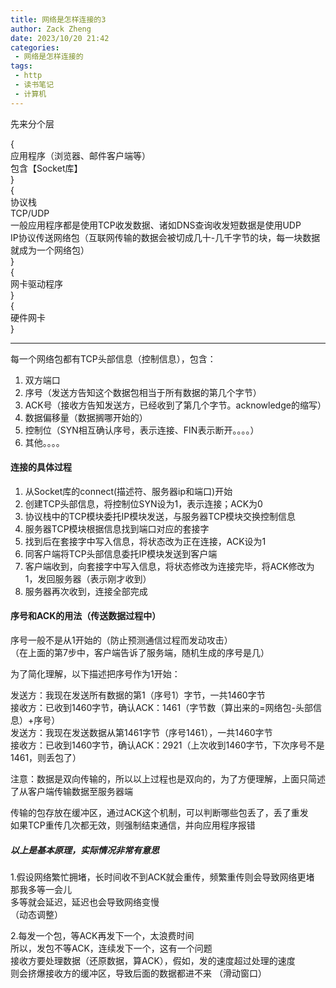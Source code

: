 ```yaml
---
title: 网络是怎样连接的3
author: Zack Zheng
date: 2023/10/20 21:42
categories:
 - 网络是怎样连接的
tags:
 - http
 - 读书笔记
 - 计算机
---
```



先来分个层

{   
应用程序（浏览器、邮件客户端等）  
包含【Socket库】   
}    
{  
协议栈   
TCP/UDP    
一般应用程序都是使用TCP收发数据、诸如DNS查询收发短数据是使用UDP   
IP协议传送网络包（互联网传输的数据会被切成几十-几千字节的块，每一块数据就成为一个网络包）    
}   
{    
网卡驱动程序   
}   
{   
硬件网卡   
}   

-----------

每一个网络包都有TCP头部信息（控制信息），包含：
1. 双方端口    
2. 序号（发送方告知这个数据包相当于所有数据的第几个字节）   
3. ACK号（接收方告知发送方，已经收到了第几个字节。acknowledge的缩写）
4. 数据偏移量（数据搁哪开始的）
5. 控制位（SYN相互确认序号，表示连接、FIN表示断开。。。。）
6. 其他。。。。

#### 连接的具体过程
1. 从Socket库的connect(描述符、服务器ip和端口)开始
2. 创建TCP头部信息，将控制位SYN设为1，表示连接；ACK为0
3. 协议栈中的TCP模块委托IP模块发送，与服务器TCP模块交换控制信息
4. 服务器TCP模块根据信息找到端口对应的套接字
5. 找到后在套接字中写入信息，将状态改为正在连接，ACK设为1
6. 同客户端将TCP头部信息委托IP模块发送到客户端
7. 客户端收到，向套接字中写入信息，将状态修改为连接完毕，将ACK修改为1，发回服务器（表示刚才收到）
8. 服务器再次收到，连接全部完成


#### 序号和ACK的用法（传送数据过程中）

序号一般不是从1开始的（防止预测通信过程而发动攻击）  
（在上面的第7步中，客户端告诉了服务端，随机生成的序号是几）

为了简化理解，以下描述把序号作为1开始： 

发送方：我现在发送所有数据的第1（序号1）字节，一共1460字节    
接收方：已收到1460字节，确认ACK：1461（字节数（算出来的=网络包-头部信息）+序号）    
发送方：我现在发送数据从第1461字节（序号1461），一共1460字节   
接收方：已收到1460字节，确认ACK：2921（上次收到1460字节，下次序号不是1461，则丢包了） 

注意：数据是双向传输的，所以以上过程也是双向的，为了方便理解，上面只简述了从客户端传输数据至服务器端   

传输的包存放在缓冲区，通过ACK这个机制，可以判断哪些包丢了，丢了重发    
如果TCP重传几次都无效，则强制结束通信，并向应用程序报错


##### 以上是基本原理，实际情况非常有意思

1.假设网络繁忙拥堵，长时间收不到ACK就会重传，频繁重传则会导致网络更堵   
那我多等一会儿   
多等就会延迟，延迟也会导致网络变慢   
（动态调整）

2.每发一个包，等ACK再发下一个，太浪费时间   
所以，发包不等ACK，连续发下一个，这有一个问题   
接收方要处理数据（还原数据，算ACK），假如，发的速度超过处理的速度  
则会挤爆接收方的缓冲区，导致后面的数据都进不来
（滑动窗口）


